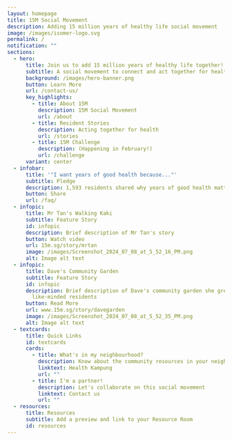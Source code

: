 ```yaml
---
layout: homepage
title: 15M Social Movement
description: Adding 15 million years of healthy life social movement
image: /images/isomer-logo.svg
permalink: /
notification: ""
sections:
  - hero:
      title: Join us to add 15 million years of healthy life together!
      subtitle: A social movement to connect and act together for health
      background: /images/hero-banner.png
      button: Learn More
      url: /contact-us/
      key_highlights:
        - title: About 15M
          description: 15M Social Movement
          url: /about
        - title: Resident Stories
          description: Acting together for health
          url: /stories
        - title: 15M Challenge
          description: (Happening in February!)
          url: /challenge
      variant: center
  - infobar:
      title: '"I want years of good health because..."'
      subtitle: Pledge
      description: 1,593 residents shared why years of good health matters to them
      button: Share
      url: /faq/
  - infopic:
      title: Mr Tan's Walking Kaki
      subtitle: Feature Story
      id: infopic
      description: Brief description of Mr Tan's story
      button: Watch video
      url: 15m.sg/story/mrtan
      image: /images/Screenshot_2024_07_08_at_5_52_16_PM.png
      alt: Image alt text
  - infopic:
      title: Dave's Community Garden
      subtitle: Feature Story
      id: infopic
      description: Brief description of Dave's community garden she grew with
        like-minded residents
      button: Read More
      url: www.15m.sg/story/davegarden
      image: /images/Screenshot_2024_07_08_at_5_52_35_PM.png
      alt: Image alt text
  - textcards:
      title: Quick Links
      id: textcards
      cards:
        - title: What's in my neighbourhood?
          description: Know about the community resources in your neighbourhood
          linktext: Health Kampung
          url: ""
        - title: I'm a partner!
          description: Let's collaborate on this social movement
          linktext: Contact us
          url: ""
  - resources:
      title: Resources
      subtitle: Add a preview and link to your Resource Room
      id: resources
---
```

